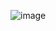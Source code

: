 ![image](https://user-images.githubusercontent.com/89852798/188660799-85866d70-07dd-4a10-8ce3-1cd4e6d301dc.png)
